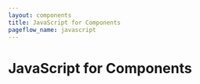 ```yaml
---
layout: components
title: JavaScript for Components
pageflow_name: javascript
---
```


# JavaScript for Components